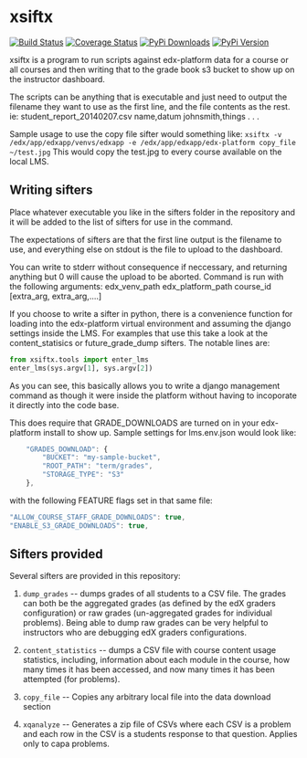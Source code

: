 xsiftx
======
[![Build Status](http://img.shields.io/travis/mitocw/xsiftx.svg?style=flat)](https://travis-ci.org/mitocw/xsiftx)
[![Coverage Status](http://img.shields.io/coveralls/mitocw/xsiftx.svg?style=flat)](https://coveralls.io/r/mitocw/xsiftx)
[![PyPi Downloads](http://img.shields.io/pypi/dm/xsiftx.svg?style=flat)](https://pypi.python.org/pypi/xsiftx)
[![PyPi Version](http://img.shields.io/pypi/v/xsiftx.svg?style=flat)](https://pypi.python.org/pypi/xsiftx)

xsiftx is a program to run scripts against edx-platform data for a
course or all courses and then writing that to the grade book s3
bucket to show up on the instructor dashboard.

The scripts can be anything that is executable and just need to output
the filename they want to use as the first line, and the file contents
as the rest.  ie:
student_report_20140207.csv
name,datum
johnsmith,things
.
.
.

Sample usage to use the copy file sifter would something like:
`xsiftx -v /edx/app/edxapp/venvs/edxapp -e /edx/app/edxapp/edx-platform copy_file ~/test.jpg`
This would copy the test.jpg to every course available on the local LMS.

## Writing sifters ##

Place whatever executable you like in the sifters folder in the repository and it will be
added to the list of sifters for use in the command.

The expectations of sifters are that the first line output
is the filename to use, and everything else on stdout is
the file to upload to the dashboard.

You can write to stderr without consequence if neccessary,
and returning anything but 0 will cause the upload to be
aborted. Command is run with the following arguments:
<sifter> edx_venv_path edx_platform_path course_id [extra_arg, extra_arg,....]

If you choose to write a sifter in python, there is a convenience function for
loading into the edx-platform virtual environment and assuming the django settings
inside the LMS.  For examples that use this take a look at the content_statisics or
future_grade_dump sifters.  The notable lines are:
```python
from xsiftx.tools import enter_lms
enter_lms(sys.argv[1], sys.argv[2])
```

As you can see, this basically allows you to write a django management command as
though it were inside the platform without having to incoporate it directly into the
code base.

This does require that GRADE_DOWNLOADS are turned on in your edx-platform install to show up. Sample settings for lms.env.json would look like:
```javascript
    "GRADES_DOWNLOAD": {
        "BUCKET": "my-sample-bucket", 
        "ROOT_PATH": "term/grades", 
        "STORAGE_TYPE": "S3"
    },
```
with the following FEATURE flags set in that same file:
```javascript
"ALLOW_COURSE_STAFF_GRADE_DOWNLOADS": true, 
"ENABLE_S3_GRADE_DOWNLOADS": true,
```

## Sifters provided ##

Several sifters are provided in this repository:

1. `dump_grades` -- dumps grades of all students to a CSV file.  The
grades can both be the aggregated grades (as defined by the edX
graders configuration) or raw grades (un-aggregated grades for
individual problems).  Being able to dump raw grades can be very
helpful to instructors who are debugging edX graders configurations.

2. `content_statistics` -- dumps a CSV file with course content usage
statistics, including, information about each module in the course,
how many times it has been accessed, and now many times it has been
attempted (for problems).

3. `copy_file` -- Copies any arbitrary local file into the data
download section

4. `xqanalyze` -- Generates a zip file of CSVs where each CSV is a
problem and each row in the CSV is a students response to that
question.  Applies only to capa problems.
